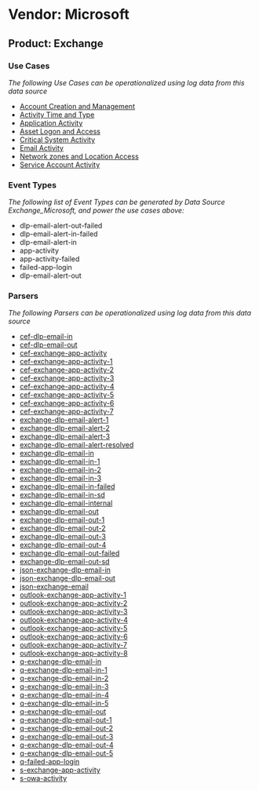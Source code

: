 Vendor: Microsoft
=================
Product: Exchange
-----------------

### Use Cases

_The following Use Cases can be operationalized using log data from this data source_

* [Account Creation and Management](../UseCases/usecase_account_creation_and_management.md)
* [Activity Time  and Type](../UseCases/usecase_activity_time__and_type.md)
* [Application Activity](../UseCases/usecase_application_activity.md)
* [Asset Logon and Access](../UseCases/usecase_asset_logon_and_access.md)
* [Critical System Activity](../UseCases/usecase_critical_system_activity.md)
* [Email Activity](../UseCases/usecase_email_activity.md)
* [Network zones and Location Access](../UseCases/usecase_network_zones_and_location_access.md)
* [Service Account Activity](../UseCases/usecase_service_account_activity.md)


### Event Types

_The following list of Event Types can be generated by Data Source Exchange_Microsoft, and power the use cases above:_

- dlp-email-alert-out-failed
- dlp-email-alert-in-failed
- dlp-email-alert-in
- app-activity
- app-activity-failed
- failed-app-login
- dlp-email-alert-out


### Parsers

_The following Parsers can be operationalized using log data from this data source_

* [cef-dlp-email-in](../Parsers/parserContent_cef-dlp-email-in.md)
* [cef-dlp-email-out](../Parsers/parserContent_cef-dlp-email-out.md)
* [cef-exchange-app-activity](../Parsers/parserContent_cef-exchange-app-activity.md)
* [cef-exchange-app-activity-1](../Parsers/parserContent_cef-exchange-app-activity-1.md)
* [cef-exchange-app-activity-2](../Parsers/parserContent_cef-exchange-app-activity-2.md)
* [cef-exchange-app-activity-3](../Parsers/parserContent_cef-exchange-app-activity-3.md)
* [cef-exchange-app-activity-4](../Parsers/parserContent_cef-exchange-app-activity-4.md)
* [cef-exchange-app-activity-5](../Parsers/parserContent_cef-exchange-app-activity-5.md)
* [cef-exchange-app-activity-6](../Parsers/parserContent_cef-exchange-app-activity-6.md)
* [cef-exchange-app-activity-7](../Parsers/parserContent_cef-exchange-app-activity-7.md)
* [exchange-dlp-email-alert-1](../Parsers/parserContent_exchange-dlp-email-alert-1.md)
* [exchange-dlp-email-alert-2](../Parsers/parserContent_exchange-dlp-email-alert-2.md)
* [exchange-dlp-email-alert-3](../Parsers/parserContent_exchange-dlp-email-alert-3.md)
* [exchange-dlp-email-alert-resolved](../Parsers/parserContent_exchange-dlp-email-alert-resolved.md)
* [exchange-dlp-email-in](../Parsers/parserContent_exchange-dlp-email-in.md)
* [exchange-dlp-email-in-1](../Parsers/parserContent_exchange-dlp-email-in-1.md)
* [exchange-dlp-email-in-2](../Parsers/parserContent_exchange-dlp-email-in-2.md)
* [exchange-dlp-email-in-3](../Parsers/parserContent_exchange-dlp-email-in-3.md)
* [exchange-dlp-email-in-failed](../Parsers/parserContent_exchange-dlp-email-in-failed.md)
* [exchange-dlp-email-in-sd](../Parsers/parserContent_exchange-dlp-email-in-sd.md)
* [exchange-dlp-email-internal](../Parsers/parserContent_exchange-dlp-email-internal.md)
* [exchange-dlp-email-out](../Parsers/parserContent_exchange-dlp-email-out.md)
* [exchange-dlp-email-out-1](../Parsers/parserContent_exchange-dlp-email-out-1.md)
* [exchange-dlp-email-out-2](../Parsers/parserContent_exchange-dlp-email-out-2.md)
* [exchange-dlp-email-out-3](../Parsers/parserContent_exchange-dlp-email-out-3.md)
* [exchange-dlp-email-out-4](../Parsers/parserContent_exchange-dlp-email-out-4.md)
* [exchange-dlp-email-out-failed](../Parsers/parserContent_exchange-dlp-email-out-failed.md)
* [exchange-dlp-email-out-sd](../Parsers/parserContent_exchange-dlp-email-out-sd.md)
* [json-exchange-dlp-email-in](../Parsers/parserContent_json-exchange-dlp-email-in.md)
* [json-exchange-dlp-email-out](../Parsers/parserContent_json-exchange-dlp-email-out.md)
* [json-exchange-email](../Parsers/parserContent_json-exchange-email.md)
* [outlook-exchange-app-activity-1](../Parsers/parserContent_outlook-exchange-app-activity-1.md)
* [outlook-exchange-app-activity-2](../Parsers/parserContent_outlook-exchange-app-activity-2.md)
* [outlook-exchange-app-activity-3](../Parsers/parserContent_outlook-exchange-app-activity-3.md)
* [outlook-exchange-app-activity-4](../Parsers/parserContent_outlook-exchange-app-activity-4.md)
* [outlook-exchange-app-activity-5](../Parsers/parserContent_outlook-exchange-app-activity-5.md)
* [outlook-exchange-app-activity-6](../Parsers/parserContent_outlook-exchange-app-activity-6.md)
* [outlook-exchange-app-activity-7](../Parsers/parserContent_outlook-exchange-app-activity-7.md)
* [outlook-exchange-app-activity-8](../Parsers/parserContent_outlook-exchange-app-activity-8.md)
* [q-exchange-dlp-email-in](../Parsers/parserContent_q-exchange-dlp-email-in.md)
* [q-exchange-dlp-email-in-1](../Parsers/parserContent_q-exchange-dlp-email-in-1.md)
* [q-exchange-dlp-email-in-2](../Parsers/parserContent_q-exchange-dlp-email-in-2.md)
* [q-exchange-dlp-email-in-3](../Parsers/parserContent_q-exchange-dlp-email-in-3.md)
* [q-exchange-dlp-email-in-4](../Parsers/parserContent_q-exchange-dlp-email-in-4.md)
* [q-exchange-dlp-email-in-5](../Parsers/parserContent_q-exchange-dlp-email-in-5.md)
* [q-exchange-dlp-email-out](../Parsers/parserContent_q-exchange-dlp-email-out.md)
* [q-exchange-dlp-email-out-1](../Parsers/parserContent_q-exchange-dlp-email-out-1.md)
* [q-exchange-dlp-email-out-2](../Parsers/parserContent_q-exchange-dlp-email-out-2.md)
* [q-exchange-dlp-email-out-3](../Parsers/parserContent_q-exchange-dlp-email-out-3.md)
* [q-exchange-dlp-email-out-4](../Parsers/parserContent_q-exchange-dlp-email-out-4.md)
* [q-exchange-dlp-email-out-5](../Parsers/parserContent_q-exchange-dlp-email-out-5.md)
* [q-failed-app-login](../Parsers/parserContent_q-failed-app-login.md)
* [s-exchange-app-activity](../Parsers/parserContent_s-exchange-app-activity.md)
* [s-owa-activity](../Parsers/parserContent_s-owa-activity.md)

